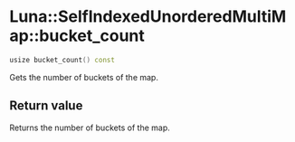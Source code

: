 # Luna::SelfIndexedUnorderedMultiMap::bucket_count

```c++
usize bucket_count() const
```

Gets the number of buckets of the map. 



## Return value
Returns the number of buckets of the map. 

